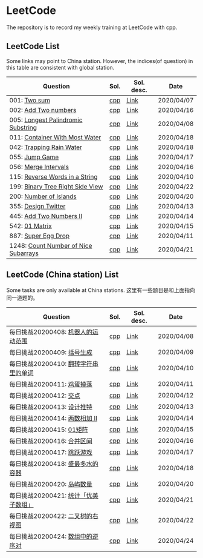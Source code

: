 # LeetCode

The repository is to record my weekly training at LeetCode with cpp.

## LeetCode List

Some links may point to China station. However, the indices(of question) in this table are consistent with global station.

| Question                                                     | Sol.                                                         | Sol. desc.                                                   | Date       |
| ------------------------------------------------------------ | ------------------------------------------------------------ | ------------------------------------------------------------ | ---------- |
| 001: [Two sum](https://leetcode.com/problems/two-sum/submissions/) | [cpp](https://github.com/liubai01/LeetCode/tree/master/src/001/sol_hash.cpp) | [Link](https://github.com/liubai01/LeetCode/tree/master/src/001#solution-description) | 2020/04/07 |
| 002: [Add Two numbers](https://leetcode-cn.com/problems/add-two-numbers/) | [cpp](https://github.com/liubai01/LeetCode/tree/master/src/002/sol_hash.cpp) | [Link](https://github.com/liubai01/LeetCode/tree/master/src/002#solution-description) | 2020/04/16 |
| 005: [Longest Palindromic Substring](https://leetcode.com/problems/longest-palindromic-substring/) | [cpp](https://github.com/liubai01/LeetCode/blob/master/src/005/sol_dp.cpp) | [Link](https://github.com/liubai01/LeetCode/tree/master/src/005) | 2020/04/08 |
| 011: [Container With Most Water](https://leetcode-cn.com/problems/container-with-most-water/) | [cpp](https://github.com/liubai01/LeetCode/blob/master/src/011/sol_greed.cpp) | [Link](https://github.com/liubai01/LeetCode/tree/master/src/011) | 2020/04/18 |
| 042: [Trapping Rain Water](https://leetcode-cn.com/problems/trapping-rain-water/) | [cpp](https://github.com/liubai01/LeetCode/blob/master/src/042/sol_dp.cpp) | [Link](https://github.com/liubai01/LeetCode/tree/master/src/042) | 2020/04/18 |
| 055: [Jump Game](https://leetcode-cn.com/problems/jump-game/) | [cpp](https://github.com/liubai01/LeetCode/blob/master/src/055/sol_dp.cpp) | [Link](https://github.com/liubai01/LeetCode/tree/master/src/055) | 2020/04/17 |
| 056: [Merge Intervals](https://leetcode-cn.com/problems/merge-intervals/) | [cpp](https://github.com/liubai01/LeetCode/blob/master/src/056/sol_dp.cpp) | [Link](https://github.com/liubai01/LeetCode/tree/master/src/056) | 2020/04/16 |
| 115: [Reverse Words in a String](https://leetcode-cn.com/problems/reverse-words-in-a-string/) | [cpp](https://github.com/liubai01/LeetCode/blob/master/src/115/sol.cpp) | [Link](https://github.com/liubai01/LeetCode/tree/master/src/115) | 2020/04/10 |
| 199: [Binary Tree Right Side View](https://leetcode-cn.com/problems/binary-tree-right-side-view/) | [cpp](https://github.com/liubai01/LeetCode/blob/master/src/199/.cpp) | [Link](https://github.com/liubai01/LeetCode/tree/master/src/199) | 2020/04/22 |
| 200: [Number of Islands](https://leetcode-cn.com/problems/number-of-islands/) | [cpp](https://github.com/liubai01/LeetCode/blob/master/src/200/sol.cpp) | [Link](https://github.com/liubai01/LeetCode/tree/master/src/200) | 2020/04/20 |
| 355: [Design Twitter](https://leetcode-cn.com/problems/design-twitter/) | [cpp](https://github.com/liubai01/LeetCode/blob/master/src/355/sol.cpp) | [Link](https://github.com/liubai01/LeetCode/tree/master/src/355) | 2020/04/13 |
| 445: [Add Two Numbers II](https://leetcode-cn.com/problems/add-two-numbers-ii/) | [cpp](https://github.com/liubai01/LeetCode/blob/master/src/445/sol.cpp) | [Link](https://github.com/liubai01/LeetCode/tree/master/src/445) | 2020/04/14 |
| 542: [01 Matrix](https://leetcode-cn.com/problems/01-matrix/) | [cpp](https://github.com/liubai01/LeetCode/blob/master/src/542/sol.cpp) | [Link](https://github.com/liubai01/LeetCode/tree/master/src/542) | 2020/04/15 |
| 887: [Super Egg Drop](https://leetcode-cn.com/problems/super-egg-drop/) | [cpp](https://github.com/liubai01/LeetCode/blob/master/src/887/sol.cpp) | [Link](https://github.com/liubai01/LeetCode/tree/master/src/887) | 2020/04/11 |
| 1248: [Count Number of Nice Subarrays](https://leetcode-cn.com/problems/count-number-of-nice-subarrays/) | [cpp](https://github.com/liubai01/LeetCode/blob/master/src/1248/sol.cpp) | [Link](https://github.com/liubai01/LeetCode/tree/master/src/1248) | 2020/04/21 |

## LeetCode (China station) List

Some tasks are only available at China stations. 这里有一些题目是和上面指向同一道题的。

| Question                                                     | Sol.                                                         | Sol. desc.                                                   | Date       |
| ------------------------------------------------------------ | ------------------------------------------------------------ | ------------------------------------------------------------ | ---------- |
| 每日挑战20200408: [机器人的运动范围](https://leetcode-cn.com/problems/ji-qi-ren-de-yun-dong-fan-wei-lcof/submissions/) | [cpp](https://github.com/liubai01/LeetCode/tree/master/src/cn-daily13/sol.cpp) | [Link](https://github.com/liubai01/LeetCode/tree/master/src/cn-daily13/) | 2020/04/08 |
| 每日挑战20200409: [括号生成](https://leetcode-cn.com/problems/generate-parentheses/) | [cpp](https://github.com/liubai01/LeetCode/tree/master/src/cn-daily14/sol.cpp) | [Link](https://github.com/liubai01/LeetCode/tree/master/src/cn-daily14/) | 2020/04/09 |
| 每日挑战20200410: [翻转字符串里的单词](https://leetcode-cn.com/problems/reverse-words-in-a-string/) | [cpp](https://github.com/liubai01/LeetCode/blob/master/src/115/sol.cpp) | [Link](https://github.com/liubai01/LeetCode/tree/master/src/115) | 2020/04/10 |
| 每日挑战20200411: [鸡蛋掉落](https://leetcode-cn.com/problems/super-egg-drop/) | [cpp](https://github.com/liubai01/LeetCode/blob/master/src/887/sol.cpp) | [Link](https://github.com/liubai01/LeetCode/tree/master/src/887) | 2020/04/11 |
| 每日挑战20200412: [交点](https://leetcode-cn.com/problems/intersection-lcci/) | [cpp](https://github.com/liubai01/LeetCode/blob/master/src/cn-daily16/sol.cpp) | [Link](https://github.com/liubai01/LeetCode/tree/master/src/cn-daily16) | 2020/04/12 |
| 每日挑战20200413: [设计推特](https://leetcode-cn.com/problems/design-twitter/) | [cpp](https://github.com/liubai01/LeetCode/blob/master/src/355/sol.cpp) | [Link](https://github.com/liubai01/LeetCode/tree/master/src/355) |   2020/04/13         |
| 每日挑战20200414: [两数相加 II](https://leetcode-cn.com/problems/add-two-numbers-ii/) | [cpp](https://github.com/liubai01/LeetCode/blob/master/src/445/sol.cpp) | [Link](https://github.com/liubai01/LeetCode/tree/master/src/445) | 2020/04/14 |
| 每日挑战20200415: [01矩阵](https://leetcode-cn.com/problems/01-matrix/) | [cpp](https://github.com/liubai01/LeetCode/blob/master/src/542/sol.cpp) | [Link](https://github.com/liubai01/LeetCode/tree/master/src/542) | 2020/04/15 |
| 每日挑战20200416: [合并区间](https://leetcode-cn.com/problems/merge-intervals/) | [cpp](https://github.com/liubai01/LeetCode/blob/master/src/056/sol_dp.cpp) | [Link](https://github.com/liubai01/LeetCode/tree/master/src/056) | 2020/04/16 |
| 每日挑战20200417: [跳跃游戏](https://leetcode-cn.com/problems/jump-game/) | [cpp](https://github.com/liubai01/LeetCode/blob/master/src/055/sol_dp.cpp) | [Link](https://github.com/liubai01/LeetCode/tree/master/src/055) | 2020/04/17 |
| 每日挑战20200418: [盛最多水的容器](https://leetcode-cn.com/problems/container-with-most-water/) | [cpp](https://github.com/liubai01/LeetCode/blob/master/src/011/sol_greed.cpp) | [Link](https://github.com/liubai01/LeetCode/tree/master/src/011) | 2020/04/18 |
| 每日挑战20200420: [岛屿数量](https://leetcode-cn.com/problems/number-of-islands/) | [cpp](https://github.com/liubai01/LeetCode/blob/master/src/200/sol.cpp) | [Link](https://github.com/liubai01/LeetCode/tree/master/src/200) | 2020/04/20 |
| 每日挑战20200421: [统计「优美子数组」](https://leetcode-cn.com/problems/count-number-of-nice-subarrays/) | [cpp](https://github.com/liubai01/LeetCode/blob/master/src/1248/sol.cpp) | [Link](https://github.com/liubai01/LeetCode/tree/master/src/1248) | 2020/04/21 |
| 每日挑战20200422: [二叉树的右视图](https://leetcode-cn.com/problems/binary-tree-right-side-view/) | [cpp](https://github.com/liubai01/LeetCode/blob/master/src/199/.cpp) | [Link](https://github.com/liubai01/LeetCode/tree/master/src/199) | 2020/04/22 |
| 每日挑战20200424: [数组中的逆序对](https://leetcode-cn.com/problems/shu-zu-zhong-de-ni-xu-dui-lcof/) | [cpp](https://github.com/liubai01/LeetCode/blob/master/src/cn-daily24/sol.cpp) | [Link](https://github.com/liubai01/LeetCode/blob/master/src/cn-daily24/) | 2020/04/24 |



